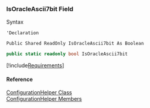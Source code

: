 ﻿### IsOracleAscii7bit Field

Syntax

```vbnet
'Declaration

Public Shared ReadOnly IsOracleAscii7bit As Boolean
```

```csharp
public static readonly bool IsOracleAscii7bit
```

[!include[Requirements](../partials/requirements.md)]

#### Reference

[ConfigurationHelper Class](fcSDK~FChoice.Foundation.Clarify.ConfigurationHelper.md)  
[ConfigurationHelper Members](fcSDK~FChoice.Foundation.Clarify.ConfigurationHelper_members.md)